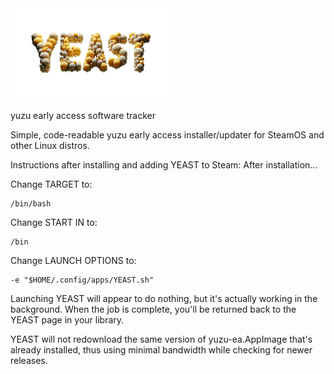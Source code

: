 <img src="https://raw.githubusercontent.com/styromaniac/YEAST/main/YEAST-hero.png" width="256">

yuzu early access software tracker

Simple, code-readable yuzu early access installer/updater for SteamOS and other Linux distros.

Instructions after installing and adding YEAST to Steam:
After installation...

Change TARGET to:
```
/bin/bash
```
Change START IN to:
```
/bin
```
Change LAUNCH OPTIONS to:
```
-e "$HOME/.config/apps/YEAST.sh"
```
Launching YEAST will appear to do nothing, but it's actually working in the background. When the job is complete, you'll be returned back to the YEAST page in your library.

YEAST will not redownload the same version of yuzu-ea.AppImage that's already installed, thus using minimal bandwidth while checking for newer releases.
